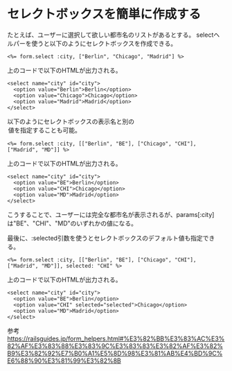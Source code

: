 
# セレクトボックスを簡単に作成する

たとえば、ユーザーに選択して欲しい都市名のリストがあるとする。
selectヘルパーを使うと以下のようにセレクトボックスを作成できる。
```
<%= form.select :city, ["Berlin", "Chicago", "Madrid"] %>
```
上のコードで以下のHTMLが出力される。
```
<select name="city" id="city">
  <option value="Berlin">Berlin</option>
  <option value="Chicago">Chicago</option>
  <option value="Madrid">Madrid</option>
</select>
```
以下のようにセレクトボックスの表示名と別の<option>値を指定することも可能。
```
<%= form.select :city, [["Berlin", "BE"], ["Chicago", "CHI"], ["Madrid", "MD"]] %>
```
上のコードで以下のHTMLが出力される。
```
<select name="city" id="city">
  <option value="BE">Berlin</option>
  <option value="CHI">Chicago</option>
  <option value="MD">Madrid</option>
</select>
```
こうすることで、ユーザーには完全な都市名が表示されるが、params[:city]は"BE"、"CHI"、"MD"のいずれかの値になる。

最後に、:selected引数を使うとセレクトボックスのデフォルト値も指定できる。
```
<%= form.select :city, [["Berlin", "BE"], ["Chicago", "CHI"], ["Madrid", "MD"]], selected: "CHI" %>
```
上のコードで以下のHTMLが出力される。
```
<select name="city" id="city">
  <option value="BE">Berlin</option>
  <option value="CHI" selected="selected">Chicago</option>
  <option value="MD">Madrid</option>
</select>
```
参考　https://railsguides.jp/form_helpers.html#%E3%82%BB%E3%83%AC%E3%82%AF%E3%83%88%E3%83%9C%E3%83%83%E3%82%AF%E3%82%B9%E3%82%92%E7%B0%A1%E5%8D%98%E3%81%AB%E4%BD%9C%E6%88%90%E3%81%99%E3%82%8B
